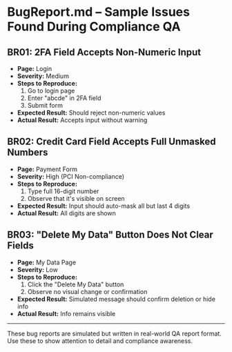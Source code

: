 #  BugReport.md – Sample Issues Found During Compliance QA

## BR01: 2FA Field Accepts Non-Numeric Input
- **Page:** Login
- **Severity:** Medium
- **Steps to Reproduce:**
  1. Go to login page
  2. Enter "abcde" in 2FA field
  3. Submit form
- **Expected Result:** Should reject non-numeric values
- **Actual Result:** Accepts input without warning

## BR02: Credit Card Field Accepts Full Unmasked Numbers
- **Page:** Payment Form
- **Severity:** High (PCI Non-compliance)
- **Steps to Reproduce:**
  1. Type full 16-digit number
  2. Observe that it's visible on screen
- **Expected Result:** Input should auto-mask all but last 4 digits
- **Actual Result:** All digits are shown

##  BR03: "Delete My Data" Button Does Not Clear Fields
- **Page:** My Data Page
- **Severity:** Low
- **Steps to Reproduce:**
  1. Click the "Delete My Data" button
  2. Observe no visual change or confirmation
- **Expected Result:** Simulated message should confirm deletion or hide info
- **Actual Result:** Info remains visible

---

These bug reports are simulated but written in real-world QA report format. Use these to show attention to detail and compliance awareness.
